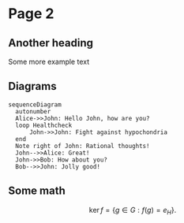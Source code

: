 # Page 2

## Another heading

Some more example text

## Diagrams

``` mermaid
sequenceDiagram
  autonumber
  Alice->>John: Hello John, how are you?
  loop Healthcheck
      John->>John: Fight against hypochondria
  end
  Note right of John: Rational thoughts!
  John-->>Alice: Great!
  John->>Bob: How about you?
  Bob-->>John: Jolly good!
```

## Some math

$$
\operatorname{ker} f=\{g\in G:f(g)=e_{H}\}{\mbox{.}}
$$